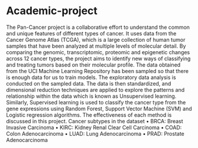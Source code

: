 # Academic-project
The Pan-Cancer project is a collaborative effort to understand the common and unique
features of different types of cancer. It uses data from the Cancer Genome Atlas (TCGA), which
is a large collection of human tumor samples that have been analyzed at multiple levels of
molecular detail. By comparing the genomic, transcriptomic, proteomic and epigenetic changes
across 12 cancer types, the project aims to identify new ways of classifying and treating tumors
based on their molecular profile.
The data obtained from the UCI Machine Learning Repository has been sampled so that
there is enough data for us to train models. The exploratory data analysis is conducted on the
sampled data. The data is then standardized, and dimensional reduction techniques are applied to
explore the patterns and relationship within the data which is known as Unsupervised learning.
Similarly, Supervised learning is used to classify the cancer type from the gene expressions using
Random Forest, Support Vector Machine (SVM) and Logistic regression algorithms. The
effectiveness of each method is discussed in this project.
Cancer subtypes in the dataset
• BRCA: Breast Invasive Carcinoma
• KIRC: Kidney Renal Clear Cell Carcinoma
• COAD: Colon Adenocarcinoma
• LUAD: Lung Adenocarcinoma
• PRAD: Prostate Adenocarcinoma 
